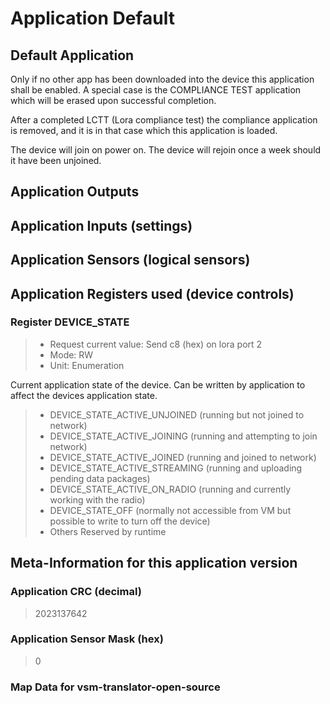 
# Application Default


## Default Application

Only if no other app has been downloaded into the device this application shall be enabled.
A special case is the COMPLIANCE TEST application which will be erased upon successful completion.

After a completed LCTT (Lora compliance test) the compliance application is removed, and it is in that case
which this application is loaded.

The device will join on power on.
The device will rejoin once a week should it have been unjoined.

## Application Outputs


## Application Inputs (settings)


## Application Sensors (logical sensors)


## Application Registers used (device controls)


### Register DEVICE_STATE

> - Request current value: Send c8 (hex) on lora port 2
> - Mode: RW
> - Unit: Enumeration

Current application state of the device. Can be written by application to affect the devices application state.

> - DEVICE_STATE_ACTIVE_UNJOINED (running but not joined to network)
> - DEVICE_STATE_ACTIVE_JOINING (running and attempting to join network)
> - DEVICE_STATE_ACTIVE_JOINED (running and joined to network)
> - DEVICE_STATE_ACTIVE_STREAMING (running and uploading pending data packages)
> - DEVICE_STATE_ACTIVE_ON_RADIO (running and currently working with the radio)
> - DEVICE_STATE_OFF (normally not accessible from VM but possible to write to turn off the device)
> - Others Reserved by runtime

## Meta-Information for this application version



### Application CRC (decimal)

 > 2023137642

### Application Sensor Mask (hex)

 > 0

### Map Data for vsm-translator-open-source

```

```

